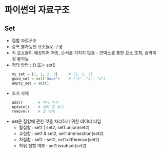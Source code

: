 # 파이썬의 자료구조

## Set
- 집합 자료구조
- 중복 불가능한 요소들로 구성
- 각 요소들이 해싱되어 저장, 순서를 가지지 않음 - 인덱스를 통한 요소 조회, 슬라이싱 불가능
- 정의 방법 : {} 또는 set()
    ```python
    my_set = {1, 2, 2, 3}     # {1, 2, 3}
    good_set = set("Good")    # {"G", "o", "d"}
    empty_set = set()
    ```
- 추가 삭제
    ```python
    add()       # 하나 추가
    update()    # 여러 값 추가
    remove()    # 값 삭제
    ```
- set은 집합에 관한 것을 처리하기 위한 데이터 타입
    - 합집합 : set1 | set2, set1.union(set2)
    - 교집합 : set1 & set2, set1.intersection(set2)
    - 차집합 : set1 - set2, set1.difference(set2)
    - 하위 집합 여부 : set1.issubset(set2)